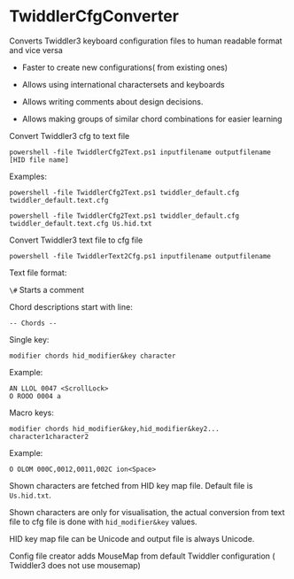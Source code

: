 # TwiddlerCfgConverter
Converts Twiddler3 keyboard configuration files to human readable format and vice versa

- Faster to create new configurations( from existing ones)

- Allows using international charactersets and keyboards

- Allows writing comments about design decisions. 

- Allows making groups of similar chord combinations for easier learning


Convert Twiddler3 cfg to text file 

`powershell -file TwiddlerCfg2Text.ps1 inputfilename outputfilename [HID file name]`

Examples:

`powershell -file TwiddlerCfg2Text.ps1 twiddler_default.cfg twiddler_default.text.cfg`

`powershell -file TwiddlerCfg2Text.ps1 twiddler_default.cfg twiddler_default.text.cfg Us.hid.txt`

Convert Twiddler3 text file to cfg file 

`powershell -file TwiddlerText2Cfg.ps1 inputfilename outputfilename`

Text file format: 

`\#` Starts a comment

Chord descriptions start with line:

```
-- Chords --
```

Single key: 

```
modifier chords hid_modifier&key character
```

Example:
```
AN LLOL 0047 <ScrollLock>
O ROOO 0004 a
```
Macro keys: 

```
modifier chords hid_modifier&key,hid_modifier&key2... character1character2
```

Example:

```
O OLOM 000C,0012,0011,002C ion<Space>
```

Shown characters are fetched from HID key map file. Default file is `Us.hid.txt`.

Shown characters are only for visualisation, the actual conversion from text file to cfg file is done with `hid_modifier&key` values. 

HID key map file can be Unicode and output file is always Unicode. 

Config file creator adds MouseMap from default Twiddler configuration ( Twiddler3 does not use mousemap) 
